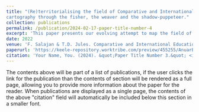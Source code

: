 ```yaml
---
title: "(Re)territorialising the field of Comparative and International Education in Malaysia: Adventures in
cartography through the fisher, the weaver and the shadow-puppeteer."
collection: publications
permalink: /publication/2024-02-17-paper-title-number-4
excerpt: 'This paper presents our evolving attempt to map the field of CIE in Malaysia by reflecting on our experiences and findings in the ‘CIE in Malaysia’ project'
date: 2022
venue: 'F. Salajan & T.D. Jules. Comparative and International Education (Re)Assembled. Bloomsbury Publishing'
paperurl: 'https://keele-repository.worktribe.com/preview/455255/AnuarBalakrishnan_Fisher%20Weaver%20Shadowpuppateer.pdf'
citation: 'Your Name, You. (2024). &quot;Paper Title Number 3.&quot; <i>GitHub Journal of Bugs</i>. 1(3).'
---
```


The contents above will be part of a list of publications, if the user clicks the link for the publication than the contents of section will be rendered as a full page, allowing you to provide more information about the paper for the reader. When publications are displayed as a single page, the contents of the above "citation" field will automatically be included below this section in a smaller font.
